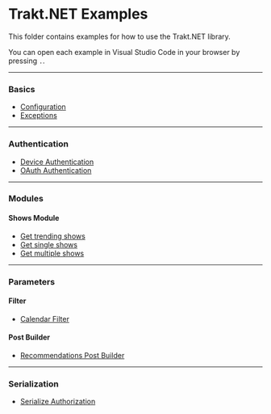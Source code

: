 # Trakt.NET Examples

This folder contains examples for how to use the Trakt.NET library.

You can open each example in Visual Studio Code in your browser by pressing `.`.

---
### Basics
- [Configuration](https://github.com/henrikfroehling/Trakt.NET/tree/develop/Examples/Basics/Configuration.ipynb)
- [Exceptions](https://github.com/henrikfroehling/Trakt.NET/tree/develop/Examples/Basics/Exceptions.ipynb)

---
### Authentication
- [Device Authentication](https://github.com/henrikfroehling/Trakt.NET/tree/develop/Examples/Authentication/DeviceAuthentication.ipynb)
- [OAuth Authentication](https://github.com/henrikfroehling/Trakt.NET/tree/develop/Examples/Authentication/OAuthAuthentication.ipynb)

---
### Modules
#### Shows Module
- [Get trending shows](https://github.com/henrikfroehling/Trakt.NET/tree/develop/Examples/Modules/ShowsModule/GetTrendingShows.ipynb)
- [Get single shows](https://github.com/henrikfroehling/Trakt.NET/tree/develop/Examples/Modules/ShowsModule/GetSingleShow.ipynb)
- [Get multiple shows](https://github.com/henrikfroehling/Trakt.NET/tree/develop/Examples/Modules/ShowsModule/GetMultipleShows.ipynb)

---
### Parameters
#### Filter
- [Calendar Filter](https://github.com/henrikfroehling/Trakt.NET/tree/develop/Examples/Parameters/Filter/CalendarFilter.ipynb)

#### Post Builder
- [Recommendations Post Builder](https://github.com/henrikfroehling/Trakt.NET/tree/develop/Examples/Parameters/PostBuilder/RecommendationsPostBuilder.ipynb)

---
### Serialization
- [Serialize Authorization](https://github.com/henrikfroehling/Trakt.NET/tree/develop/Examples/Serialization/SerializeAuthorization.ipynb)
